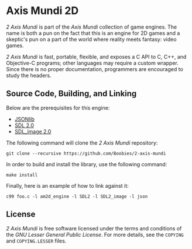 Axis Mundi 2D
=============

*2 Axis Mundi* is part of the *Axis Mundi* collection of game engines. The name
is both a pun on the fact that this is an engine for 2D games and a skeptic's
pun on a part of the world where reality meets fantasy: video games.

*2 Axis Mundi* is fast, portable, flexible, and exposes a C API to C, C++, and
Objective-C programs; other languages may require a custom wrapper. Since there
is no proper documentation, programmers are encouraged to study the headers.

Source Code, Building, and Linking
----------------------------------

Below are the prerequisites for this engine:

* [JSONlib](https://github.com/Boobies/jsonlib)
* [SDL 2.0](http://libsdl.org/index.php)
* [SDL_image 2.0](https://www.libsdl.org/projects/SDL_image/)

The following command will clone the *2 Axis Mundi* repository:

    git clone --recursive https://github.com/Boobies/2-axis-mundi

In order to build and install the library, use the following command:

    make install

Finally, here is an example of how to link against it:

    c99 foo.c -l am2d_engine -l SDL2 -l SDL2_image -l json

License
-------

*2 Axis Mundi* is free software licensed under the terms and conditions of the
*GNU Lesser General Public License*. For more details, see the `COPYING` and
`COPYING.LESSER` files.
